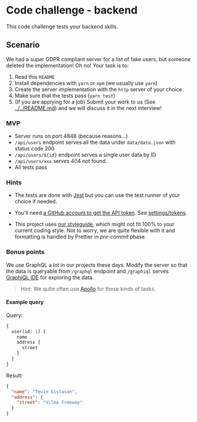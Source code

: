 # Code challenge - backend

This code challenge tests your backend skills.

## Scenario

We had a super GDPR compliant server for a list of fake users, but someone deleted the implementation! Oh no! Your task is to:

1.  Read this `README`
2.  Install dependencies with `yarn` or `npm` (we usually use `yarn`)
3.  Create the server implementation with the `http` server of your choice.
4.  Make sure that the tests pass (`yarn test`)
5.  (If you are applying for a job) Submit your work to us (See [../../README.md](../../README.md)) and we will discuss it in the next interview!

### MVP

* Server runs on port 4848 (because reasons...)
* `/api/users` endpoint serves all the data under `data/data.json` with status code 200
* `/api/users/${id}` endpoint serves a single user data by ID
* `/api/users/xxx` serves 404 not found.
* All tests pass

### Hints

* The tests are done with [Jest](https://facebook.github.io/jest/) but you can use the test runner of your choice if needed.

* You'll need [a GitHub account to get the API token](https://developer.github.com/v3/auth/#basic-authentication). See [settings/tokens](https://github.com/settings/tokens).

* This project uses [our styleguide](https://github.com/motleyagency/eslint-config-motley), which might not fit 100% to your current coding style. Not to worry, we are quite flexible with it and formatting is handled by
  Prettier in _pre-commit_ phase.

### Bonus points

We use GraphQL a lot in our projects these days. Modify the server so that the data is queryable from `/graphql` endpoint
and `/graphiql` serves [GraphiQL IDE](https://github.com/graphql/graphiql) for exploring the data.

> Hint: We quite often use [Apollo](https://www.apollographql.com/) for these kinds of tasks.

#### Example query

Query:

```graphql
{
  user(id: 1) {
    name
    address {
      street
    }
  }
}
```

Result:

```json
{
  "name": "Tevin Gislason",
  "address": {
    "street": "Vilma Freeway"
  }
}
```

